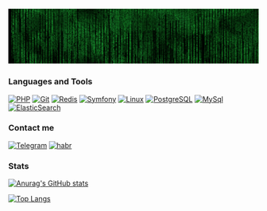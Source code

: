 [![Header](https://github.com/malverdo/malverdo/blob/main/assets/header.png)](https://github.com/malverdo)

### Languages and Tools
[![PHP](https://img.shields.io/badge/-PHP-blue?style=for-the-badge&logo=PHP)](https://www.php.net/)
[![Git](https://img.shields.io/badge/-Git-red?style=for-the-badge&logo=git)](https://git-scm.com/)
[![Redis](https://img.shields.io/badge/-Redis-yellow?style=for-the-badge&logo=redis)](https://redis.io/)
[![Symfony](https://img.shields.io/badge/-Symfony-orange?style=for-the-badge&logo=symfony)](https://symfony.com/)
[![Linux](https://img.shields.io/badge/-Linux-blue?style=for-the-badge&logo=Linux)](https://www.linux.org/)
[![PostgreSQL](https://img.shields.io/badge/-PostgreSQL-brightgreen?style=for-the-badge&logo=PostgreSQL)](https://www.postgresql.org/)
[![MySql](https://img.shields.io/badge/-MySql-yellowgreen?style=for-the-badge&logo=MySql)](https://www.mysql.com/)
[![ElasticSearch](https://img.shields.io/badge/-ElasticSearch-green?style=for-the-badge&logo=ElasticSearch)](https://www.elastic.co/)

### Сontact me
[![Telegram](https://img.shields.io/badge/-Telegram-blue?style=for-the-badge&logo=Telegram)](https://t.me/malverdo)
[![habr](https://img.shields.io/badge/-Habr-red?style=for-the-badge&logo=habr)](https://career.habr.com/malverdo)

### Stats
[![Anurag's GitHub stats](https://github-readme-stats.vercel.app/api?username=malverdo&hide=contribs,prs&show_icons=true&theme=dark)](https://github.com/malverdo)

[![Top Langs](https://github-readme-stats.vercel.app/api/top-langs/?username=malverdo&layout=compact)](https://github.com/malverdo)
